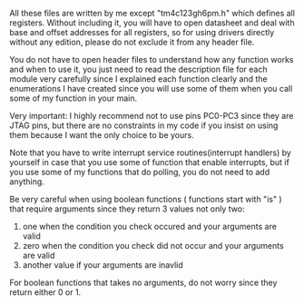 All these files are written by me except "tm4c123gh6pm.h" which defines all registers. Without including it, you will have to open datasheet and deal with base and offset addresses for all registers, so for using drivers directly without any edition, please do not exclude it from any header file.

You do not have to open header files to understand how any function works and when to use it, you just need to read the description file for each module very carefully since I explained each function clearly and the enumerations I have created since you will use some of them when you call some of my function in your main.

Very important: I highly recommend not to use pins PC0-PC3 since they are JTAG pins, but there are no constraints in my code if you insist on using them because I want the only choice to be yours. 

Note that you have to write interrupt service routines(interrupt handlers) by yourself in case that you use some of function that enable interrupts, but if you use some of my functions that do polling, you do not need to add anything.

Be very careful when using boolean functions ( functions start with "is" ) that require arguments since they return 3 values not only two:
1) one when the condition you check occured and your arguments are valid
2) zero when the condition you check did not occur and your arguments are valid
3) another value if your arguments are inavlid

For boolean functions that takes no arguments, do not worry since they return either 0 or 1.

